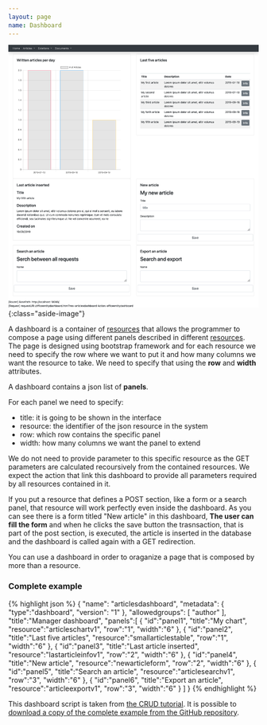 ```yaml
---
layout: page
name: Dashboard
---
```


![Dashboard](images/tutorial03-dashboard.png){:class="aside-image"}

A dashboard is a container of <a href="{{site.baseurl}}/docs/resource">resources</a> that allows the programmer to compose a page using different panels described in different <a href="{{site.baseurl}}/docs/resource">resources</a>.
The page is designed using bootstrap framework and for each resource we need to specify the row where we want to put it and how many columns we want the resource to take. We need to specify that using the **row** and **width** attributes.

A dashboard contains a json list of **panels**.

For each panel we need to specify:

* title: it is going to be shown in the interface
* resource: the identifier of the json resource in the system
* row: which row contains the specific panel
* width: how many columns we want the panel to extend

We do not need to provide parameter to this specific resource as the GET parameters are calculated recoursively from the contained resources. We expect the action that link this dashboard to provide all parameters required by all resources contained in it.

If you put a resource that defines a POST section, like a form or a search panel, that resource will work perfectly even inside the dashboard. As you can see there is a form titled "New article" in this dashboard, **The user can fill the form** and when he clicks the save button the trasnsaction, that is part of the post section, is executed, the article is inserted in the database and the dashboard is called again with a GET redirection.

You can use a dashboard in order to oraganize a page that is composed by more than a resource. 

### Complete example

{% highlight json %}
{ 
  "name": "articlesdashboard",
  "metadata": { "type":"dashboard", "version": "1" },
  "allowedgroups": [ "author" ],
  "title":"Manager dashboard",
  "panels":[
    { "id":"panel1", "title":"My chart", "resource":"articleschartv1", "row":"1", "width":"6" },
    { "id":"panel2", "title":"Last five articles", "resource":"smallarticlestable", "row":"1", "width":"6" },
    { "id":"panel3", "title":"Last article inserted", "resource":"lastarticleinfov1", "row":"2", "width":"6" },
    { "id":"panel4", "title":"New article", "resource":"newarticleform", "row":"2", "width":"6" },
    { "id":"panel5", "title":"Search an article", "resource":"articlesearchv1", "row":"3", "width":"6" },
    { "id":"panel6", "title":"Export an article", "resource":"articleexportv1", "row":"3", "width":"6" }
  ]
}
{% endhighlight %}

This dashboard script is taken from <a href="{{site.baseurl}}/tutorials/crud">the CRUD tutorial</a>. It is possible to <a href="https://github.com/fabiomattei/ud-demo">download a copy of the complete example from the GitHub repository</a>.
